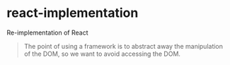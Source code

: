 # react-implementation
Re-implementation of React

>The point of using a framework is to abstract away the manipulation of the DOM, so we want to avoid accessing the DOM.
